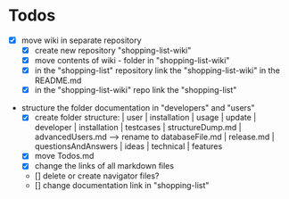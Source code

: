 # Todos
- [x] move wiki in separate repository
    - [x] create new repository "shopping-list-wiki"
    - [x] move contents of wiki - folder in "shopping-list-wiki"
    - [x] in the "shopping-list" repository link the "shopping-list-wiki" in the README.md
    - [x] in the "shopping-list-wiki" repo link the "shopping-list"

- structure the folder documentation in "developers" and "users"
    - [x] create folder structure:
        | user
          | installation
          | usage
          | update
        | developer
          | installation
          | testcases
          | structureDump.md
          | advancedUsers.md --> rename to databaseFile.md
          | release.md
          | questionsAndAnswers
        | ideas
          | technical
          | features
    - [x] move Todos.md
    - [x] change the links of all markdown files
    - [] delete or create navigator files?
    - [] change documentation link in "shopping-list"